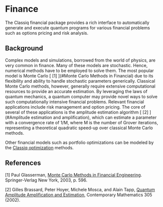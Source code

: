 # Finance

The Classiq financial package provides a rich interface to automatically generate
and execute quantum programs for various financial problems such as options
pricing and risk analysis.

## Background

Complex models and simulations, borrowed from the world of physics, are very
common in finance.
Many of these models are stochastic. Hence, numerical methods have to
be employed to solve them. The most popular model is Monte
Carlo [ [1] ](#Monte Carlo Methods in Financial) due to its flexibility and
ability to handle stochastic parameters generically.
Classical Monte Carlo methods, however, generally require extensive computational
resources to provide an accurate estimation.
By leveraging the laws of quantum mechanics, a quantum computer may provide novel ways to
solve such computationally intensive financial problems. Relevant financial
applications include risk management and option pricing.
The core of several of these applications is the amplitude estimation
algorithm [ [2] ](#Amplitude estimation and amplification), which can estimate a parameter with a
convergence rate of 1/M, where M is the number of Grover iterations,
representing a theoretical quadratic speed-up over classical Monte Carlo methods.

Other financial models such as portfolio optimizations can be modeled by
the [Classiq optimization](../optimization/index.md) methods.

## References

<a name="Monte Carlo methods in financial">[1]</a> Paul
Glasserman, [Monte Carlo Methods in Financial Engineering](https://link.springer.com/book/10.1007/978-0-387-21617-1).
Springer-Verlag New York, 2003, p. 596.

<a name="Amplitude estimation and amplification">[2]</a> Gilles Brassard, Peter
Hoyer, Michele Mosca, and Alain
Tapp, [Quantum Amplitude Amplification and Estimation](https://arxiv.org/abs/quant-ph/0005055),
Contemporary Mathematics 305 (2002).
